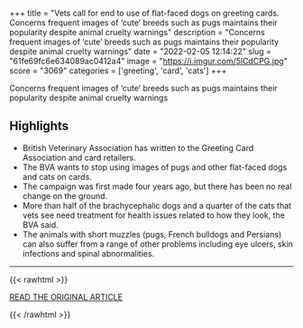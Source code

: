 +++
title = "Vets call for end to use of flat-faced dogs on greeting cards. Concerns frequent images of ‘cute’ breeds such as pugs maintains their popularity despite animal cruelty warnings"
description = "Concerns frequent images of ‘cute’ breeds such as pugs maintains their popularity despite animal cruelty warnings"
date = "2022-02-05 12:14:22"
slug = "61fe69fc6e634089ac0412a4"
image = "https://i.imgur.com/5lCdCPG.jpg"
score = "3069"
categories = ['greeting', 'card', 'cats']
+++

Concerns frequent images of ‘cute’ breeds such as pugs maintains their popularity despite animal cruelty warnings

## Highlights

- British Veterinary Association has written to the Greeting Card Association and card retailers.
- The BVA wants to stop using images of pugs and other flat-faced dogs and cats on cards.
- The campaign was first made four years ago, but there has been no real change on the ground.
- More than half of the brachycephalic dogs and a quarter of the cats that vets see need treatment for health issues related to how they look, the BVA said.
- The animals with short muzzles (pugs, French bulldogs and Persians) can also suffer from a range of other problems including eye ulcers, skin infections and spinal abnormalities.

---

{{< rawhtml >}}
  <p class="article-category">
    <a target="_blank" href="https://www.theguardian.com/uk-news/2022/feb/04/vets-call-for-end-to-use-of-flat-faced-dogs-on-greeting-cards">READ THE ORIGINAL ARTICLE</a>
  </p>
{{< /rawhtml >}}
